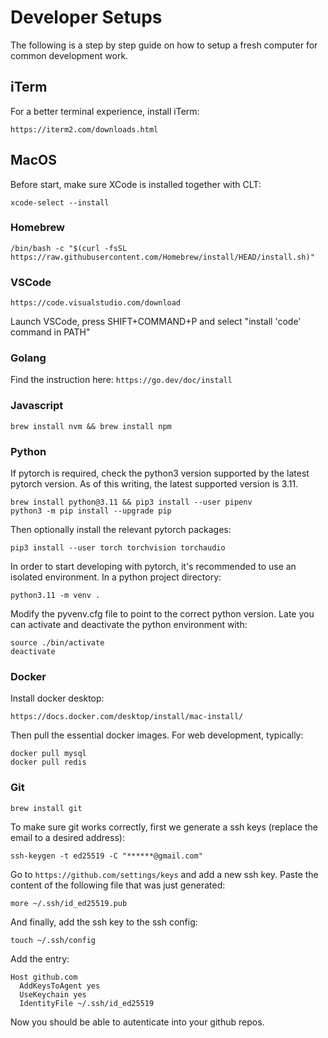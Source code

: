 # Developer Setups

The following is a step by step guide on how to setup a fresh computer for common development work.

## iTerm
For a better terminal experience, install iTerm:
```
https://iterm2.com/downloads.html
```

## MacOS
Before start, make sure XCode is installed together with CLT:
```
xcode-select --install
```

### Homebrew
```
/bin/bash -c "$(curl -fsSL https://raw.githubusercontent.com/Homebrew/install/HEAD/install.sh)"
```

### VSCode
```
https://code.visualstudio.com/download
```

Launch VSCode, press SHIFT+COMMAND+P and select "install 'code' command in PATH"

### Golang
Find the instruction here: ```https://go.dev/doc/install```

### Javascript
```
brew install nvm && brew install npm
```

### Python
If pytorch is required, check the python3 version supported by the latest pytorch version.
As of this writing, the latest supported version is 3.11.
```
brew install python@3.11 && pip3 install --user pipenv
python3 -m pip install --upgrade pip
```

Then optionally install the relevant pytorch packages:
```
pip3 install --user torch torchvision torchaudio
```

In order to start developing with pytorch, it's recommended to use an isolated environment. In a python project directory:
```
python3.11 -m venv .
```
Modify the pyvenv.cfg file to point to the correct python version. Late you can activate and deactivate the python environment with:
```
source ./bin/activate
deactivate
```

### Docker
Install docker desktop:
```
https://docs.docker.com/desktop/install/mac-install/
```

Then pull the essential docker images. For web development, typically:
```
docker pull mysql
docker pull redis
```

### Git
```
brew install git
```
To make sure git works correctly, first we generate a ssh keys (replace the email to a desired address):
```
ssh-keygen -t ed25519 -C "******@gmail.com"
```

Go to ```https://github.com/settings/keys``` and add a new ssh key. Paste the content of the following file that was just generated:
```
more ~/.ssh/id_ed25519.pub
```

And finally, add the ssh key to the ssh config:
```
touch ~/.ssh/config
```

Add the entry:
```
Host github.com
  AddKeysToAgent yes
  UseKeychain yes
  IdentityFile ~/.ssh/id_ed25519
```

Now you should be able to autenticate into your github repos.
